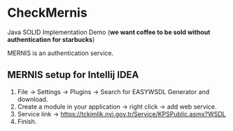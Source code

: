 # CheckMernis
Java SOLID Implementation Demo
(**we want coffee to be sold without authentication for starbucks**)

MERNIS is an authentication service.

## MERNIS setup for Intellij IDEA
1. File -> Settings -> Plugins -> Search for EASYWSDL Generator and download.
2. Create a module in your application ->  right click -> add web service.
3. Service link -> https://tckimlik.nvi.gov.tr/Service/KPSPublic.asmx?WSDL
4. Finish.
